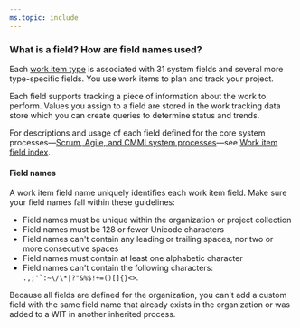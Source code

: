 ```yaml
---
ms.topic: include
---
```


<a id="field-reference">  </a>  

### What is a field? How are field names used?  

Each [work item type](../../../boards/backlogs/add-work-items.md) is associated with 31 system fields and several more type-specific fields. You use work items to plan and track your project.  

Each field supports tracking a piece of information about the work to perform. Values you assign to a field are stored in the work tracking data store which you can create queries to determine status and trends.    

For descriptions and usage of each field defined for the core system processes&mdash;[Scrum, Agile, and CMMI system processes](../../../boards/work-items/guidance/choose-process.md)&mdash;see [Work item field index](../../../boards/work-items/guidance/work-item-field.md).  

#### Field names  

A work item field name uniquely identifies each work item field. Make sure your field names fall within these guidelines:  

- Field names must be unique within the organization or project collection  
- Field names must be 128 or fewer Unicode characters  
- Field names can't contain any leading or trailing spaces, nor two or more consecutive spaces  
- Field names must contain at least one alphabetic character  
- Field names can't contain the following characters: ```.,;'`:~\/\*|?"&%$!+=()[]{}<>```.   

Because all fields are defined for the organization, you can't add a custom field with the same field name that already exists in the organization or was added to a WIT in another inherited process. 


<!-- 
16 person-name fields    
1024 rules per field   
128 picklist values per field     
-->
